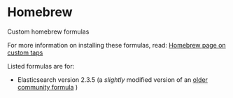 # Homebrew
Custom homebrew formulas

For more information on installing these formulas, read: [Homebrew page on custom taps](https://github.com/Homebrew/brew/blob/master/docs/How-to-Create-and-Maintain-a-Tap.md#installing)

Listed formulas are for:

- Elasticsearch version 2.3.5 (a _slightly_ modified version of an [older community formula](https://github.com/Homebrew/homebrew-core/blob/949713f26184ffa5a56cbb5f687a4352613af40d/Formula/elasticsearch.rb) )
